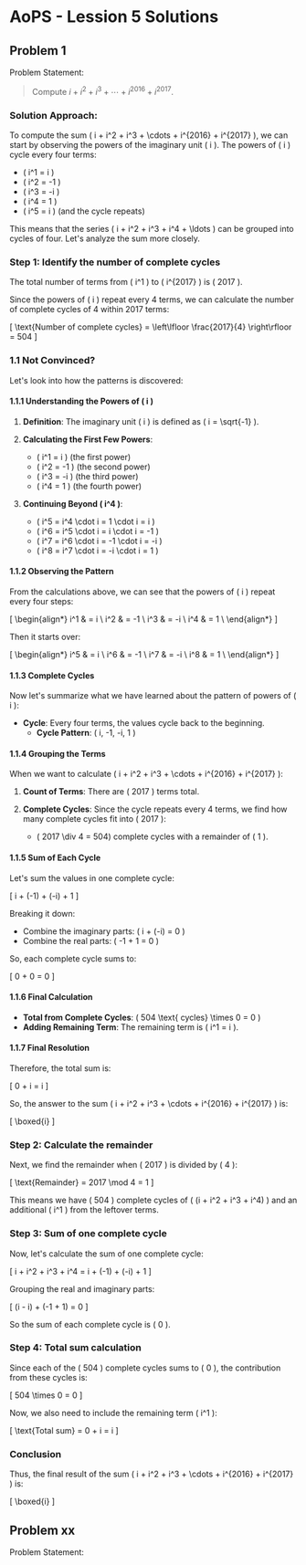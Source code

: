 # AoPS - Lession 5 Solutions

## Problem 1

Problem Statement:
>Compute $i+i^2+i^3+\cdots+i^{2016}+i^{2017}$.

### Solution Approach:

To compute the sum \( i + i^2 + i^3 + \cdots + i^{2016} + i^{2017} \), we can start by observing the powers of the imaginary unit \( i \). The powers of \( i \) cycle every four terms:

- \( i^1 = i \)
- \( i^2 = -1 \)
- \( i^3 = -i \)
- \( i^4 = 1 \)
- \( i^5 = i \) (and the cycle repeats)

This means that the series \( i + i^2 + i^3 + i^4 + \ldots \) can be grouped into cycles of four. Let's analyze the sum more closely.

### Step 1: Identify the number of complete cycles

The total number of terms from \( i^1 \) to \( i^{2017} \) is \( 2017 \).

Since the powers of \( i \) repeat every 4 terms, we can calculate the number of complete cycles of 4 within 2017 terms:

\[
\text{Number of complete cycles} = \left\lfloor \frac{2017}{4} \right\rfloor = 504
\]

### **1.1 Not Convinced?**

Let's look into how the patterns is discovered:

#### 1.1.1 Understanding the Powers of \( i \)

1. **Definition**: The imaginary unit \( i \) is defined as \( i = \sqrt{-1} \).

2. **Calculating the First Few Powers**:
   - \( i^1 = i \) (the first power)
   - \( i^2 = -1 \) (the second power)
   - \( i^3 = -i \) (the third power)
   - \( i^4 = 1 \) (the fourth power)
   
3. **Continuing Beyond \( i^4 \)**:
   - \( i^5 = i^4 \cdot i = 1 \cdot i = i \)
   - \( i^6 = i^5 \cdot i = i \cdot i = -1 \)
   - \( i^7 = i^6 \cdot i = -1 \cdot i = -i \)
   - \( i^8 = i^7 \cdot i = -i \cdot i = 1 \)

#### 1.1.2 Observing the Pattern

From the calculations above, we can see that the powers of \( i \) repeat every four steps:

\[
\begin{align*}
i^1 & = i \\
i^2 & = -1 \\
i^3 & = -i \\
i^4 & = 1 \\
\end{align*}
\]

Then it starts over:

\[
\begin{align*}
i^5 & = i \\
i^6 & = -1 \\
i^7 & = -i \\
i^8 & = 1 \\
\end{align*}
\]

#### 1.1.3 Complete Cycles

Now let's summarize what we have learned about the pattern of powers of \( i \):

- **Cycle**: Every four terms, the values cycle back to the beginning.
  - **Cycle Pattern**: \( i, -1, -i, 1 \)
  
#### 1.1.4 Grouping the Terms

When we want to calculate \( i + i^2 + i^3 + \cdots + i^{2016} + i^{2017} \):

1. **Count of Terms**: There are \( 2017 \) terms total.
  
2. **Complete Cycles**: Since the cycle repeats every 4 terms, we find how many complete cycles fit into \( 2017 \):
   - \( 2017 \div 4 = 504\) complete cycles with a remainder of \( 1 \).

#### 1.1.5 Sum of Each Cycle

Let's sum the values in one complete cycle:

\[
i + (-1) + (-i) + 1
\]

Breaking it down:

- Combine the imaginary parts: \( i + (-i) = 0 \)
- Combine the real parts: \( -1 + 1 = 0 \)

So, each complete cycle sums to:

\[
0 + 0 = 0
\]

#### 1.1.6 Final Calculation

- **Total from Complete Cycles**: \( 504 \text{ cycles} \times 0 = 0 \)
- **Adding Remaining Term**: The remaining term is \( i^1 = i \).

#### 1.1.7 Final Resolution

Therefore, the total sum is:

\[
0 + i = i
\]

So, the answer to the sum \( i + i^2 + i^3 + \cdots + i^{2016} + i^{2017} \) is:

\[
\boxed{i}
\]


### Step 2: Calculate the remainder

Next, we find the remainder when \( 2017 \) is divided by \( 4 \):

\[
\text{Remainder} = 2017 \mod 4 = 1
\]

This means we have \( 504 \) complete cycles of \( (i + i^2 + i^3 + i^4) \) and an additional \( i^1 \) from the leftover terms.

### Step 3: Sum of one complete cycle

Now, let's calculate the sum of one complete cycle:

\[
i + i^2 + i^3 + i^4 = i + (-1) + (-i) + 1
\]

Grouping the real and imaginary parts:

\[
(i - i) + (-1 + 1) = 0
\]

So the sum of each complete cycle is \( 0 \).

### Step 4: Total sum calculation

Since each of the \( 504 \) complete cycles sums to \( 0 \), the contribution from these cycles is:

\[
504 \times 0 = 0
\]

Now, we also need to include the remaining term \( i^1 \):

\[
\text{Total sum} = 0 + i = i
\]

### Conclusion

Thus, the final result of the sum \( i + i^2 + i^3 + \cdots + i^{2016} + i^{2017} \) is:

\[
\boxed{i}
\]



## Problem xx

Problem Statement:
>



